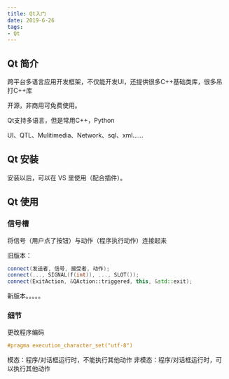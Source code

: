 ```yaml
---
title: Qt入门
date: 2019-6-26
tags:
- Qt
---
```


## Qt 简介

跨平台多语言应用开发框架，不仅能开发UI，还提供很多C++基础类库，很多吊打C++库

开源，非商用可免费使用。

Qt支持多语言，但是常用C++，Python

UI、QTL、Mulitimedia、Network、sql、xml......

## Qt 安装

安装以后，可以在 VS 里使用（配合插件）。

## Qt 使用

### 信号槽

将信号（用户点了按钮）与动作（程序执行动作）连接起来

旧版本：

```c++
connect(发送者, 信号, 接受者, 动作);
connect(..., SIGNAL(f(int)), ..., SLOT());
connect(ExitAction, &QAction::triggered, this, &std::exit);
```

新版本。。。。。

### 细节

更改程序编码

```c++
#pragma execution_character_set("utf-8")
```

模态：程序/对话框运行时，不能执行其他动作
非模态：程序/对话框运行时，可以执行其他动作
